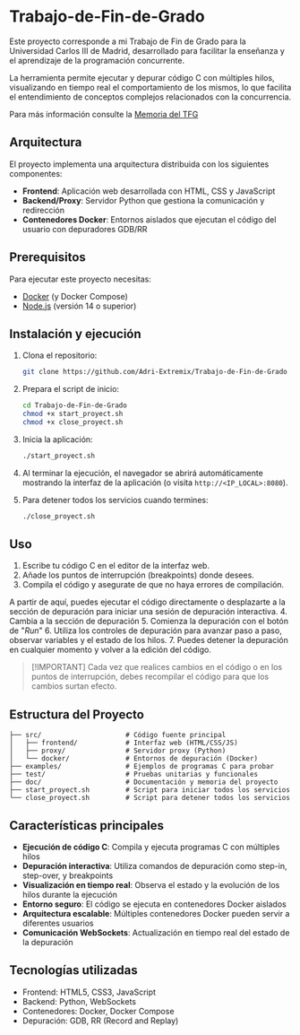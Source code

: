 # Trabajo-de-Fin-de-Grado

Este proyecto corresponde a mi Trabajo de Fin de Grado para la Universidad Carlos III de Madrid, desarrollado para facilitar la enseñanza y el aprendizaje de la programación concurrente.

La herramienta permite ejecutar y depurar código C con múltiples hilos, visualizando en tiempo real el comportamiento de los mismos, lo que facilita el entendimiento de conceptos complejos relacionados con la concurrencia.

Para más información consulte la [Memoria del TFG](./doc/build/report.pdf)

## Arquitectura

El proyecto implementa una arquitectura distribuida con los siguientes componentes:

- **Frontend**: Aplicación web desarrollada con HTML, CSS y JavaScript
- **Backend/Proxy**: Servidor Python que gestiona la comunicación y redirección
- **Contenedores Docker**: Entornos aislados que ejecutan el código del usuario con depuradores GDB/RR

## Prerequisitos


Para ejecutar este proyecto necesitas:

- [Docker](https://www.docker.com/get-started) (y Docker Compose)
- [Node.js](https://nodejs.org/) (versión 14 o superior)

## Instalación y ejecución

1. Clona el repositorio:

    ```sh
    git clone https://github.com/Adri-Extremix/Trabajo-de-Fin-de-Grado
    ```

2. Prepara el script de inicio:

    ```sh
    cd Trabajo-de-Fin-de-Grado
    chmod +x start_proyect.sh
    chmod +x close_proyect.sh
    ```

3. Inicia la aplicación:

    ```sh
    ./start_proyect.sh
    ```

4. Al terminar la ejecución, el navegador se abrirá automáticamente mostrando la interfaz de la aplicación (o visita `http://<IP_LOCAL>:8080`).

5. Para detener todos los servicios cuando termines:

    ```sh
    ./close_proyect.sh
    ```
    
## Uso

1. Escribe tu código C en el editor de la interfaz web.
2. Añade los puntos de interrupción (breakpoints) donde desees.
3. Compila el código y asegurate de que no haya errores de compilación.

A partir de aquí, puedes ejecutar el código directamente o desplazarte a la sección de depuración para iniciar una sesión de depuración interactiva.
4. Cambia a la sección de depuración
5. Comienza la depuración con el botón de "*Run*"
6. Utiliza los controles de depuración para avanzar paso a paso, observar variables y el estado de los hilos.
7. Puedes detener la depuración en cualquier momento y volver a la edición del código.

> [!IMPORTANT] Cada vez que realices cambios en el código o en los puntos de interrupción, debes recompilar el código para que los cambios surtan efecto.

## Estructura del Proyecto

```
├── src/                     # Código fuente principal
│   ├── frontend/            # Interfaz web (HTML/CSS/JS)
│   ├── proxy/               # Servidor proxy (Python)
│   └── docker/              # Entornos de depuración (Docker)
├── examples/                # Ejemplos de programas C para probar
├── test/                    # Pruebas unitarias y funcionales
├── doc/                     # Documentación y memoria del proyecto
├── start_proyect.sh         # Script para iniciar todos los servicios
└── close_proyect.sh         # Script para detener todos los servicios
```

## Características principales

- **Ejecución de código C**: Compila y ejecuta programas C con múltiples hilos
- **Depuración interactiva**: Utiliza comandos de depuración como step-in, step-over, y breakpoints
- **Visualización en tiempo real**: Observa el estado y la evolución de los hilos durante la ejecución
- **Entorno seguro**: El código se ejecuta en contenedores Docker aislados
- **Arquitectura escalable**: Múltiples contenedores Docker pueden servir a diferentes usuarios
- **Comunicación WebSockets**: Actualización en tiempo real del estado de la depuración

## Tecnologías utilizadas

- Frontend: HTML5, CSS3, JavaScript
- Backend: Python, WebSockets
- Contenedores: Docker, Docker Compose
- Depuración: GDB, RR (Record and Replay)

